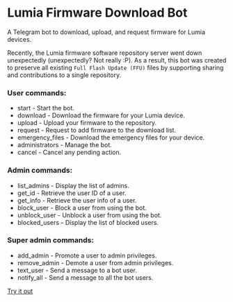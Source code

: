 # Lumia Firmware Download Bot
A Telegram bot to download, upload, and request firmware for Lumia devices.

Recently, the Lumia firmware software repository server went down unexpectedly (unexpectedly? Not really :P). As a result, this bot was created to preserve all existing `Full Flash Update (FFU)` files by supporting sharing and contributions to a single repository.

### User commands:
* start - Start the bot.
* download - Download the firmware for your Lumia device.
* upload - Upload your firmware to the repository.
* request - Request to add firmware to the download list.
* emergency_files - Download the emergency files for your device.
* administrators - Manage the bot.
* cancel - Cancel any pending action.

### Admin commands:
* list_admins - Display the list of admins.
* get_id - Retrieve the user ID of a user.
* get_info - Retrieve the user info of a user.
* block_user - Block a user from using the bot.
* unblock_user - Unblock a user from using the bot.
* blocked_users - Display the list of blocked users.

### Super admin commands:
* add_admin - Promote a user to admin privileges.
* remove_admin - Demote a user from admin privileges.
* text_user - Send a message to a bot user.
* notify_all - Send a message to all the bot users.

[Try it out](https://t.me/lumia_firmware_download_bot)
